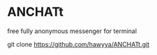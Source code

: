 # ANCHATt
free fully anonymous messenger for terminal 


git clone https://github.com/hawyya/ANCHATt.git
